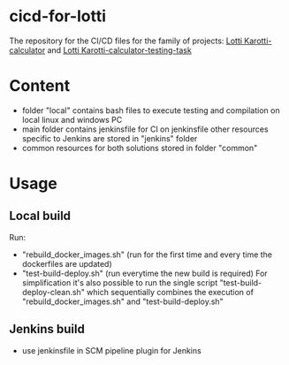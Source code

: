 # cicd-for-lotti
The repository for the CI/CD files for the family of projects:
[Lotti Karotti-calculator](https://github.com/ssichynskyi/lotti-karotti-calculator)
and
[Lotti Karotti-calculator-testing-task](https://github.com/ssichynskyi/testing-task-lotti-karotti-calculator)

# Content
- folder "local" contains bash files to execute testing and compilation on local linux and windows PC
- main folder contains jenkinsfile for CI on jenkinsfile other resources specific to Jenkins are stored
in "jenkins" folder
- common resources for both solutions stored in folder "common"

# Usage
## Local build
Run:
- "rebuild_docker_images.sh" (run for the first time and every time the dockerfiles are updated)
- "test-build-deploy.sh" (run everytime the new build is required)
For simplification it's also possible to run the single script "test-build-deploy-clean.sh" which sequentially combines the execution of "rebuild_docker_images.sh" and "test-build-deploy.sh"


## Jenkins build
- use jenkinsfile in SCM pipeline plugin for Jenkins
